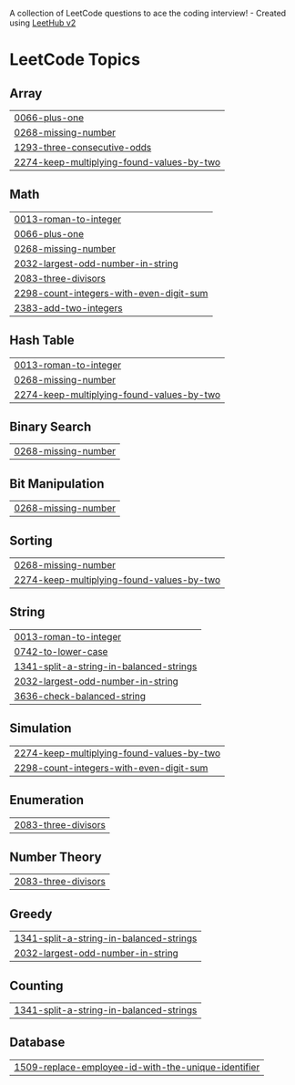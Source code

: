 A collection of LeetCode questions to ace the coding interview! - Created using [LeetHub v2](https://github.com/arunbhardwaj/LeetHub-2.0)
<!---LeetCode Topics Start-->
# LeetCode Topics
## Array
|  |
| ------- |
| [0066-plus-one](https://github.com/muhammedfarseent/Leetcode/tree/master/0066-plus-one) |
| [0268-missing-number](https://github.com/muhammedfarseent/Leetcode/tree/master/0268-missing-number) |
| [1293-three-consecutive-odds](https://github.com/muhammedfarseent/Leetcode/tree/master/1293-three-consecutive-odds) |
| [2274-keep-multiplying-found-values-by-two](https://github.com/muhammedfarseent/Leetcode/tree/master/2274-keep-multiplying-found-values-by-two) |
## Math
|  |
| ------- |
| [0013-roman-to-integer](https://github.com/muhammedfarseent/Leetcode/tree/master/0013-roman-to-integer) |
| [0066-plus-one](https://github.com/muhammedfarseent/Leetcode/tree/master/0066-plus-one) |
| [0268-missing-number](https://github.com/muhammedfarseent/Leetcode/tree/master/0268-missing-number) |
| [2032-largest-odd-number-in-string](https://github.com/muhammedfarseent/Leetcode/tree/master/2032-largest-odd-number-in-string) |
| [2083-three-divisors](https://github.com/muhammedfarseent/Leetcode/tree/master/2083-three-divisors) |
| [2298-count-integers-with-even-digit-sum](https://github.com/muhammedfarseent/Leetcode/tree/master/2298-count-integers-with-even-digit-sum) |
| [2383-add-two-integers](https://github.com/muhammedfarseent/Leetcode/tree/master/2383-add-two-integers) |
## Hash Table
|  |
| ------- |
| [0013-roman-to-integer](https://github.com/muhammedfarseent/Leetcode/tree/master/0013-roman-to-integer) |
| [0268-missing-number](https://github.com/muhammedfarseent/Leetcode/tree/master/0268-missing-number) |
| [2274-keep-multiplying-found-values-by-two](https://github.com/muhammedfarseent/Leetcode/tree/master/2274-keep-multiplying-found-values-by-two) |
## Binary Search
|  |
| ------- |
| [0268-missing-number](https://github.com/muhammedfarseent/Leetcode/tree/master/0268-missing-number) |
## Bit Manipulation
|  |
| ------- |
| [0268-missing-number](https://github.com/muhammedfarseent/Leetcode/tree/master/0268-missing-number) |
## Sorting
|  |
| ------- |
| [0268-missing-number](https://github.com/muhammedfarseent/Leetcode/tree/master/0268-missing-number) |
| [2274-keep-multiplying-found-values-by-two](https://github.com/muhammedfarseent/Leetcode/tree/master/2274-keep-multiplying-found-values-by-two) |
## String
|  |
| ------- |
| [0013-roman-to-integer](https://github.com/muhammedfarseent/Leetcode/tree/master/0013-roman-to-integer) |
| [0742-to-lower-case](https://github.com/muhammedfarseent/Leetcode/tree/master/0742-to-lower-case) |
| [1341-split-a-string-in-balanced-strings](https://github.com/muhammedfarseent/Leetcode/tree/master/1341-split-a-string-in-balanced-strings) |
| [2032-largest-odd-number-in-string](https://github.com/muhammedfarseent/Leetcode/tree/master/2032-largest-odd-number-in-string) |
| [3636-check-balanced-string](https://github.com/muhammedfarseent/Leetcode/tree/master/3636-check-balanced-string) |
## Simulation
|  |
| ------- |
| [2274-keep-multiplying-found-values-by-two](https://github.com/muhammedfarseent/Leetcode/tree/master/2274-keep-multiplying-found-values-by-two) |
| [2298-count-integers-with-even-digit-sum](https://github.com/muhammedfarseent/Leetcode/tree/master/2298-count-integers-with-even-digit-sum) |
## Enumeration
|  |
| ------- |
| [2083-three-divisors](https://github.com/muhammedfarseent/Leetcode/tree/master/2083-three-divisors) |
## Number Theory
|  |
| ------- |
| [2083-three-divisors](https://github.com/muhammedfarseent/Leetcode/tree/master/2083-three-divisors) |
## Greedy
|  |
| ------- |
| [1341-split-a-string-in-balanced-strings](https://github.com/muhammedfarseent/Leetcode/tree/master/1341-split-a-string-in-balanced-strings) |
| [2032-largest-odd-number-in-string](https://github.com/muhammedfarseent/Leetcode/tree/master/2032-largest-odd-number-in-string) |
## Counting
|  |
| ------- |
| [1341-split-a-string-in-balanced-strings](https://github.com/muhammedfarseent/Leetcode/tree/master/1341-split-a-string-in-balanced-strings) |
## Database
|  |
| ------- |
| [1509-replace-employee-id-with-the-unique-identifier](https://github.com/muhammedfarseent/Leetcode/tree/master/1509-replace-employee-id-with-the-unique-identifier) |
<!---LeetCode Topics End-->